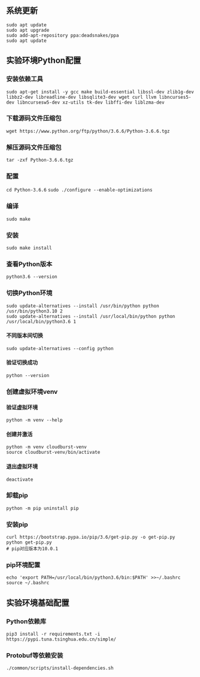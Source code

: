 ## 系统更新
```
sudo apt update
sudo apt upgrade
sudo add-apt-repository ppa:deadsnakes/ppa
sudo apt update
```
## 实验环境Python配置
### 安装依赖工具
```sudo apt-get install -y gcc make build-essential libssl-dev zlib1g-dev libbz2-dev libreadline-dev libsqlite3-dev wget curl llvm libncurses5-dev libncursesw5-dev xz-utils tk-dev libffi-dev liblzma-dev```

### 下载源码文件压缩包
```wget https://www.python.org/ftp/python/3.6.6/Python-3.6.6.tgz```

### 解压源码文件压缩包
```tar -zxf Python-3.6.6.tgz```

### 配置
```cd Python-3.6.6```
```sudo ./configure --enable-optimizations```

### 编译
```sudo make```

### 安装
```sudo make install```

### 查看Python版本
```python3.6 --version```

### 切换Python环境
```
sudo update-alternatives --install /usr/bin/python python /usr/bin/python3.10 2
sudo update-alternatives --install /usr/local/bin/python python /usr/local/bin/python3.6 1
```

#### 不同版本间切换
```sudo update-alternatives --config python```
#### 验证切换成功
```python --version```

### 创建虚拟环境venv
#### 验证虚拟环境
```
python -m venv --help
```
#### 创建并激活
```
python -m venv cloudburst-venv
source cloudburst-venv/bin/activate
```

#### 退出虚拟环境
```
deactivate
```

### 卸载pip
```
python -m pip uninstall pip
```

### 安装pip
```
curl https://bootstrap.pypa.io/pip/3.6/get-pip.py -o get-pip.py
python get-pip.py
# pip对应版本为10.0.1
```

### pip环境配置
```
echo 'export PATH=/usr/local/bin/python3.6/bin:$PATH' >>~/.bashrc
source ~/.bashrc
```

## 实验环境基础配置
### Python依赖库
```pip3 install -r requirements.txt -i https://pypi.tuna.tsinghua.edu.cn/simple/```

### Protobuf等依赖安装
```./common/scripts/install-dependencies.sh```